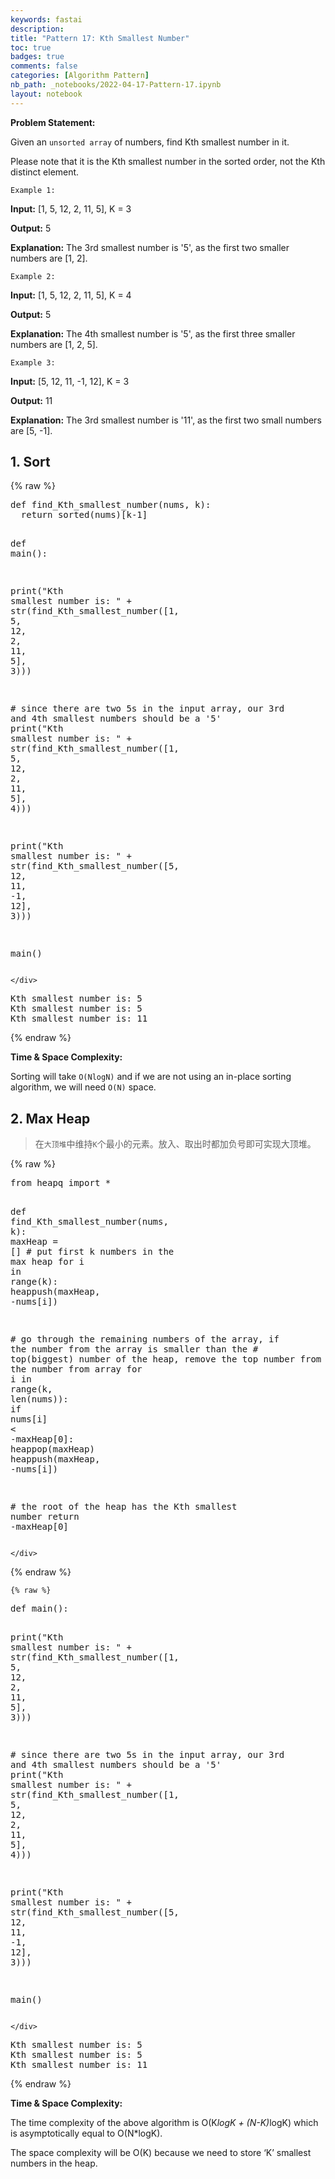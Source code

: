 ```yaml
---
keywords: fastai
description: 
title: "Pattern 17: Kth Smallest Number"
toc: true 
badges: true
comments: false
categories: [Algorithm Pattern]
nb_path: _notebooks/2022-04-17-Pattern-17.ipynb
layout: notebook
---
```


<!--
#################################################
### THIS FILE WAS AUTOGENERATED! DO NOT EDIT! ###
#################################################
# file to edit: _notebooks/2022-04-17-Pattern-17.ipynb
-->

<div class="container" id="notebook-container">
        
<div class="cell border-box-sizing text_cell rendered"><div class="inner_cell">
<div class="text_cell_render border-box-sizing rendered_html">
<p><strong>Problem Statement:</strong></p>
<p>Given an <code>unsorted array</code> of numbers, find Kth smallest number in it.</p>
<p>Please note that it is the Kth smallest number in the sorted order, not the Kth distinct element.</p>
<p><code>Example 1:</code></p>
<p><strong>Input:</strong> [1, 5, 12, 2, 11, 5],  K = 3</p>
<p><strong>Output:</strong> 5</p>
<p><strong>Explanation:</strong> The 3rd smallest number is '5', as the first two smaller numbers are [1, 2].</p>
<p><code>Example 2:</code></p>
<p><strong>Input:</strong> [1, 5, 12, 2, 11, 5], K = 4</p>
<p><strong>Output:</strong> 5</p>
<p><strong>Explanation:</strong> The 4th smallest number is '5', as the first three smaller numbers are
[1, 2, 5].</p>
<p><code>Example 3:</code></p>
<p><strong>Input:</strong> [5, 12, 11, -1, 12], K = 3</p>
<p><strong>Output:</strong> 11</p>
<p><strong>Explanation:</strong> The 3rd smallest number is '11', as the first two small numbers are [5, -1].</p>

</div>
</div>
</div>
<div class="cell border-box-sizing text_cell rendered"><div class="inner_cell">
<div class="text_cell_render border-box-sizing rendered_html">
<h2 id="1.-Sort">1. Sort<a class="anchor-link" href="#1.-Sort"> </a></h2>
</div>
</div>
</div>
    {% raw %}
    
<div class="cell border-box-sizing code_cell rendered">
<div class="input">

<div class="inner_cell">
    <div class="input_area">
<div class=" highlight hl-python"><pre><span></span><span class="k">def</span> <span class="nf">find_Kth_smallest_number</span><span class="p">(</span><span class="n">nums</span><span class="p">,</span> <span class="n">k</span><span class="p">):</span>
  <span class="k">return</span> <span class="nb">sorted</span><span class="p">(</span><span class="n">nums</span><span class="p">)[</span><span class="n">k</span><span class="o">-</span><span class="mi">1</span><span class="p">]</span>


<span class="k">def</span> <span class="nf">main</span><span class="p">():</span>

  <span class="nb">print</span><span class="p">(</span><span class="s2">&quot;Kth smallest number is: &quot;</span> <span class="o">+</span>
        <span class="nb">str</span><span class="p">(</span><span class="n">find_Kth_smallest_number</span><span class="p">([</span><span class="mi">1</span><span class="p">,</span> <span class="mi">5</span><span class="p">,</span> <span class="mi">12</span><span class="p">,</span> <span class="mi">2</span><span class="p">,</span> <span class="mi">11</span><span class="p">,</span> <span class="mi">5</span><span class="p">],</span> <span class="mi">3</span><span class="p">)))</span>

  <span class="c1"># since there are two 5s in the input array, our 3rd and 4th smallest numbers should be a &#39;5&#39;</span>
  <span class="nb">print</span><span class="p">(</span><span class="s2">&quot;Kth smallest number is: &quot;</span> <span class="o">+</span>
        <span class="nb">str</span><span class="p">(</span><span class="n">find_Kth_smallest_number</span><span class="p">([</span><span class="mi">1</span><span class="p">,</span> <span class="mi">5</span><span class="p">,</span> <span class="mi">12</span><span class="p">,</span> <span class="mi">2</span><span class="p">,</span> <span class="mi">11</span><span class="p">,</span> <span class="mi">5</span><span class="p">],</span> <span class="mi">4</span><span class="p">)))</span>

  <span class="nb">print</span><span class="p">(</span><span class="s2">&quot;Kth smallest number is: &quot;</span> <span class="o">+</span>
        <span class="nb">str</span><span class="p">(</span><span class="n">find_Kth_smallest_number</span><span class="p">([</span><span class="mi">5</span><span class="p">,</span> <span class="mi">12</span><span class="p">,</span> <span class="mi">11</span><span class="p">,</span> <span class="o">-</span><span class="mi">1</span><span class="p">,</span> <span class="mi">12</span><span class="p">],</span> <span class="mi">3</span><span class="p">)))</span>


<span class="n">main</span><span class="p">()</span>
</pre></div>

    </div>
</div>
</div>

<div class="output_wrapper">
<div class="output">

<div class="output_area">

<div class="output_subarea output_stream output_stdout output_text">
<pre>Kth smallest number is: 5
Kth smallest number is: 5
Kth smallest number is: 11
</pre>
</div>
</div>

</div>
</div>

</div>
    {% endraw %}

<div class="cell border-box-sizing text_cell rendered"><div class="inner_cell">
<div class="text_cell_render border-box-sizing rendered_html">
<p><strong>Time &amp; Space Complexity:</strong></p>
<p>Sorting will take <code>O(NlogN)</code> and if we are not using an in-place sorting algorithm, we will need <code>O(N)</code> space.</p>

</div>
</div>
</div>
<div class="cell border-box-sizing text_cell rendered"><div class="inner_cell">
<div class="text_cell_render border-box-sizing rendered_html">
<h2 id="2.-Max-Heap">2. Max Heap<a class="anchor-link" href="#2.-Max-Heap"> </a></h2><blockquote><p>在<code>大顶堆</code>中维持<code>K</code>个最小的元素。放入、取出时都加负号即可实现大顶堆。</p>
</blockquote>

</div>
</div>
</div>
    {% raw %}
    
<div class="cell border-box-sizing code_cell rendered">
<div class="input">

<div class="inner_cell">
    <div class="input_area">
<div class=" highlight hl-python"><pre><span></span><span class="kn">from</span> <span class="nn">heapq</span> <span class="kn">import</span> <span class="o">*</span>


<span class="k">def</span> <span class="nf">find_Kth_smallest_number</span><span class="p">(</span><span class="n">nums</span><span class="p">,</span> <span class="n">k</span><span class="p">):</span>
  <span class="n">maxHeap</span> <span class="o">=</span> <span class="p">[]</span>
  <span class="c1"># put first k numbers in the max heap</span>
  <span class="k">for</span> <span class="n">i</span> <span class="ow">in</span> <span class="nb">range</span><span class="p">(</span><span class="n">k</span><span class="p">):</span>
    <span class="n">heappush</span><span class="p">(</span><span class="n">maxHeap</span><span class="p">,</span> <span class="o">-</span><span class="n">nums</span><span class="p">[</span><span class="n">i</span><span class="p">])</span>

  <span class="c1"># go through the remaining numbers of the array, if the number from the array is smaller than the</span>
  <span class="c1"># top(biggest) number of the heap, remove the top number from heap and add the number from array</span>
  <span class="k">for</span> <span class="n">i</span> <span class="ow">in</span> <span class="nb">range</span><span class="p">(</span><span class="n">k</span><span class="p">,</span> <span class="nb">len</span><span class="p">(</span><span class="n">nums</span><span class="p">)):</span>
    <span class="k">if</span> <span class="n">nums</span><span class="p">[</span><span class="n">i</span><span class="p">]</span> <span class="o">&lt;</span> <span class="o">-</span><span class="n">maxHeap</span><span class="p">[</span><span class="mi">0</span><span class="p">]:</span>
      <span class="n">heappop</span><span class="p">(</span><span class="n">maxHeap</span><span class="p">)</span>
      <span class="n">heappush</span><span class="p">(</span><span class="n">maxHeap</span><span class="p">,</span> <span class="o">-</span><span class="n">nums</span><span class="p">[</span><span class="n">i</span><span class="p">])</span>

  <span class="c1"># the root of the heap has the Kth smallest number</span>
  <span class="k">return</span> <span class="o">-</span><span class="n">maxHeap</span><span class="p">[</span><span class="mi">0</span><span class="p">]</span>
</pre></div>

    </div>
</div>
</div>

</div>
    {% endraw %}

    {% raw %}
    
<div class="cell border-box-sizing code_cell rendered">
<div class="input">

<div class="inner_cell">
    <div class="input_area">
<div class=" highlight hl-python"><pre><span></span><span class="k">def</span> <span class="nf">main</span><span class="p">():</span>

  <span class="nb">print</span><span class="p">(</span><span class="s2">&quot;Kth smallest number is: &quot;</span> <span class="o">+</span>
        <span class="nb">str</span><span class="p">(</span><span class="n">find_Kth_smallest_number</span><span class="p">([</span><span class="mi">1</span><span class="p">,</span> <span class="mi">5</span><span class="p">,</span> <span class="mi">12</span><span class="p">,</span> <span class="mi">2</span><span class="p">,</span> <span class="mi">11</span><span class="p">,</span> <span class="mi">5</span><span class="p">],</span> <span class="mi">3</span><span class="p">)))</span>

  <span class="c1"># since there are two 5s in the input array, our 3rd and 4th smallest numbers should be a &#39;5&#39;</span>
  <span class="nb">print</span><span class="p">(</span><span class="s2">&quot;Kth smallest number is: &quot;</span> <span class="o">+</span>
        <span class="nb">str</span><span class="p">(</span><span class="n">find_Kth_smallest_number</span><span class="p">([</span><span class="mi">1</span><span class="p">,</span> <span class="mi">5</span><span class="p">,</span> <span class="mi">12</span><span class="p">,</span> <span class="mi">2</span><span class="p">,</span> <span class="mi">11</span><span class="p">,</span> <span class="mi">5</span><span class="p">],</span> <span class="mi">4</span><span class="p">)))</span>

  <span class="nb">print</span><span class="p">(</span><span class="s2">&quot;Kth smallest number is: &quot;</span> <span class="o">+</span>
        <span class="nb">str</span><span class="p">(</span><span class="n">find_Kth_smallest_number</span><span class="p">([</span><span class="mi">5</span><span class="p">,</span> <span class="mi">12</span><span class="p">,</span> <span class="mi">11</span><span class="p">,</span> <span class="o">-</span><span class="mi">1</span><span class="p">,</span> <span class="mi">12</span><span class="p">],</span> <span class="mi">3</span><span class="p">)))</span>


<span class="n">main</span><span class="p">()</span>
</pre></div>

    </div>
</div>
</div>

<div class="output_wrapper">
<div class="output">

<div class="output_area">

<div class="output_subarea output_stream output_stdout output_text">
<pre>Kth smallest number is: 5
Kth smallest number is: 5
Kth smallest number is: 11
</pre>
</div>
</div>

</div>
</div>

</div>
    {% endraw %}

<div class="cell border-box-sizing text_cell rendered"><div class="inner_cell">
<div class="text_cell_render border-box-sizing rendered_html">
<p><strong>Time &amp; Space Complexity:</strong></p>
<p>The time complexity of the above algorithm is O(K<em>logK + (N-K)</em>logK) which is asymptotically equal to O(N*logK).</p>
<p>The space complexity will be O(K) because we need to store ‘K’ smallest numbers in the heap.</p>

</div>
</div>
</div>
</div>
 

